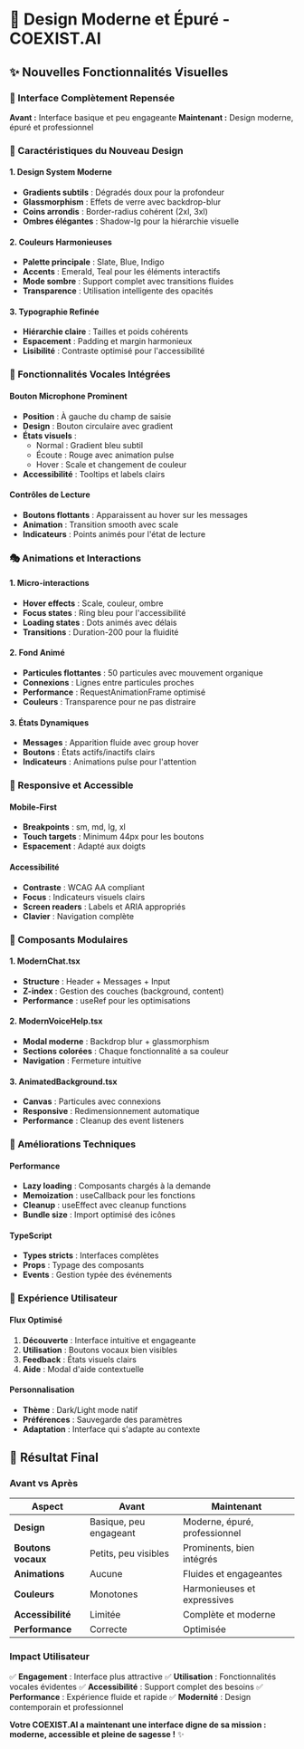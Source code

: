 # 🎨 Design Moderne et Épuré - COEXIST.AI

## ✨ Nouvelles Fonctionnalités Visuelles

### 🎯 Interface Complètement Repensée

**Avant :** Interface basique et peu engageante
**Maintenant :** Design moderne, épuré et professionnel

### 🌟 Caractéristiques du Nouveau Design

#### 1. **Design System Moderne**
- **Gradients subtils** : Dégradés doux pour la profondeur
- **Glassmorphism** : Effets de verre avec backdrop-blur
- **Coins arrondis** : Border-radius cohérent (2xl, 3xl)
- **Ombres élégantes** : Shadow-lg pour la hiérarchie visuelle

#### 2. **Couleurs Harmonieuses**
- **Palette principale** : Slate, Blue, Indigo
- **Accents** : Emerald, Teal pour les éléments interactifs
- **Mode sombre** : Support complet avec transitions fluides
- **Transparence** : Utilisation intelligente des opacités

#### 3. **Typographie Refinée**
- **Hiérarchie claire** : Tailles et poids cohérents
- **Espacement** : Padding et margin harmonieux
- **Lisibilité** : Contraste optimisé pour l'accessibilité

### 🎤 Fonctionnalités Vocales Intégrées

#### **Bouton Microphone Prominent**
- **Position** : À gauche du champ de saisie
- **Design** : Bouton circulaire avec gradient
- **États visuels** :
  - Normal : Gradient bleu subtil
  - Écoute : Rouge avec animation pulse
  - Hover : Scale et changement de couleur
- **Accessibilité** : Tooltips et labels clairs

#### **Contrôles de Lecture**
- **Boutons flottants** : Apparaissent au hover sur les messages
- **Animation** : Transition smooth avec scale
- **Indicateurs** : Points animés pour l'état de lecture

### 🎭 Animations et Interactions

#### 1. **Micro-interactions**
- **Hover effects** : Scale, couleur, ombre
- **Focus states** : Ring bleu pour l'accessibilité
- **Loading states** : Dots animés avec délais
- **Transitions** : Duration-200 pour la fluidité

#### 2. **Fond Animé**
- **Particules flottantes** : 50 particules avec mouvement organique
- **Connexions** : Lignes entre particules proches
- **Performance** : RequestAnimationFrame optimisé
- **Couleurs** : Transparence pour ne pas distraire

#### 3. **États Dynamiques**
- **Messages** : Apparition fluide avec group hover
- **Boutons** : États actifs/inactifs clairs
- **Indicateurs** : Animations pulse pour l'attention

### 📱 Responsive et Accessible

#### **Mobile-First**
- **Breakpoints** : sm, md, lg, xl
- **Touch targets** : Minimum 44px pour les boutons
- **Espacement** : Adapté aux doigts

#### **Accessibilité**
- **Contraste** : WCAG AA compliant
- **Focus** : Indicateurs visuels clairs
- **Screen readers** : Labels et ARIA appropriés
- **Clavier** : Navigation complète

### 🎨 Composants Modulaires

#### 1. **ModernChat.tsx**
- **Structure** : Header + Messages + Input
- **Z-index** : Gestion des couches (background, content)
- **Performance** : useRef pour les optimisations

#### 2. **ModernVoiceHelp.tsx**
- **Modal moderne** : Backdrop blur + glassmorphism
- **Sections colorées** : Chaque fonctionnalité a sa couleur
- **Navigation** : Fermeture intuitive

#### 3. **AnimatedBackground.tsx**
- **Canvas** : Particules avec connexions
- **Responsive** : Redimensionnement automatique
- **Performance** : Cleanup des event listeners

### 🚀 Améliorations Techniques

#### **Performance**
- **Lazy loading** : Composants chargés à la demande
- **Memoization** : useCallback pour les fonctions
- **Cleanup** : useEffect avec cleanup functions
- **Bundle size** : Import optimisé des icônes

#### **TypeScript**
- **Types stricts** : Interfaces complètes
- **Props** : Typage des composants
- **Events** : Gestion typée des événements

### 🎯 Expérience Utilisateur

#### **Flux Optimisé**
1. **Découverte** : Interface intuitive et engageante
2. **Utilisation** : Boutons vocaux bien visibles
3. **Feedback** : États visuels clairs
4. **Aide** : Modal d'aide contextuelle

#### **Personnalisation**
- **Thème** : Dark/Light mode natif
- **Préférences** : Sauvegarde des paramètres
- **Adaptation** : Interface qui s'adapte au contexte

## 🎉 Résultat Final

### **Avant vs Après**

| Aspect | Avant | Maintenant |
|--------|-------|------------|
| **Design** | Basique, peu engageant | Moderne, épuré, professionnel |
| **Boutons vocaux** | Petits, peu visibles | Prominents, bien intégrés |
| **Animations** | Aucune | Fluides et engageantes |
| **Couleurs** | Monotones | Harmonieuses et expressives |
| **Accessibilité** | Limitée | Complète et moderne |
| **Performance** | Correcte | Optimisée |

### **Impact Utilisateur**

✅ **Engagement** : Interface plus attractive
✅ **Utilisation** : Fonctionnalités vocales évidentes
✅ **Accessibilité** : Support complet des besoins
✅ **Performance** : Expérience fluide et rapide
✅ **Modernité** : Design contemporain et professionnel

**Votre COEXIST.AI a maintenant une interface digne de sa mission : moderne, accessible et pleine de sagesse !** ✨
